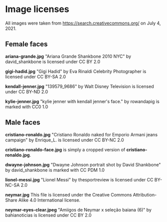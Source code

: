 # Image licenses
All images were taken from https://search.creativecommons.org/ on July 4, 2021.

## Female faces

**ariana-grande.jpg**
"Ariana Grande Shankbone 2010 NYC" by david_shankbone is licensed under CC BY 2.0

**gigi-hadid.jpg**
"Gigi Hadid" by Eva Rinaldi Celebrity Photographer is licensed under CC BY-SA 2.0

**kendall-jenner.jpg**
"139579_9686" by Walt Disney Television is licensed under CC BY-ND 2.0

**kylie-jenner.jpg**
"kylie jenner with kendall jenner's face." by rowandapig is marked with CC0 1.0

## Male faces

**cristiano-ronaldo.jpg**
"Cristiano Ronaldo naked for Emporio Armani jeans campaign" by Enrique_L. is licensed under CC BY-NC 2.0

**cristiano-ronaldo-face.jpg** is simply a cropped version of **cristiano-ronaldo.jpg**.

**dwayne-johnson.jpg**
"Dwayne Johnson portrait shot by David Shankbone" by david_shankbone is marked with CC PDM 1.0

**lionel-messi.jpg**
"Lionel Messi" by thesportreview is licensed under CC BY-NC-SA 2.0

**neymar.jpg**
This file is licensed under the Creative Commons Attribution-Share Alike 4.0 International license.

**neymar-eyes-clear.jpeg**
"Amiigos de Neymar x seleção baiana (6)" by bahianoticias is licensed under CC BY 2.0
